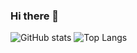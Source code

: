 ### Hi there 👋

![GitHub stats](https://github-readme-stats.vercel.app/api?username=Gozrid&hide=stars,)
![Top Langs](https://github-readme-stats.vercel.app/api/top-langs/?username=Gozrid&hide_border=true)

<!--
**Gozrid/Gozrid** is a ✨ _special_ ✨ repository because its `README.md` (this file) appears on your GitHub profile.

Here are some ideas to get you started:

- 🔭 I’m currently working on ...
- 🌱 I’m currently learning ...
- 👯 I’m looking to collaborate on ...
- 🤔 I’m looking for help with ...
- 💬 Ask me about ...
- 📫 How to reach me: ...
- 😄 Pronouns: ...
- ⚡ Fun fact: ...
-->
